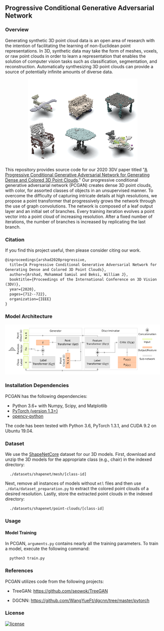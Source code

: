 ## Progressive Conditional Generative Adversarial Network

### Overview

Generating synthetic 3D point cloud data is an open area of research with the
intention of facilitating the learning of non-Euclidean point representations.
In 3D, synthetic data may take the form of meshes, voxels, or raw point clouds
in order to learn a representation that enables the solution of computer vision
tasks such as classification, segmentation, and reconstruction. Automatically
synthesizing 3D point clouds can provide a source of potentially infinite
amounts of diverse data.

<p align="center">
<img src='./misc/pcgan_overview.png'>
</p>

This repository provides source code for our 2020 3DV paper titled "[A
Progressive Conditional Generative Adversarial Network for Generating Dense and
Colored 3D Point Clouds](https://arxiv.org/pdf/2010.05391.pdf)." Our
progressive conditional generative adversarial network (PCGAN) creates dense 3D
point clouds, with color, for assorted classes of objects in an unsupervised
manner. To overcome the difficulty of capturing intricate details at high
resolutions, we propose a point transformer that progressively grows the
network through the use of graph convolutions. The network is composed of a
leaf output layer and an initial set of branches. Every training iteration
evolves a point vector into a point cloud of increasing resolution. After a
fixed number of iterations, the number of branches is increased by replicating
the last branch. 

### Citation

If you find this project useful, then please consider citing our work.

```                                                                                                                                                           
@inproceedings{arshad2020progressive,
  title={A Progressive Conditional Generative Adversarial Network for Generating Dense and Colored 3D Point Clouds},
  author={Arshad, Mohammad Samiul and Beksi, William J},
  booktitle={Proceedings of the International Conference on 3D Vision (3DV)},
  year={2020},
  pages={712--722},
  organization={IEEE}
}                                                                                                                                                             
```   

### Model Architecture

<p align="center">
<img src="./misc/pcgan_model.png" alt="pcgan_model"/>
</p>

### Installation Dependencies

PCGAN has the following dependencies:

- Python 3.6+ with Numpy, Scipy, and Matplotlib
- [PyTorch (version 1.3+)](https://pytorch.org/get-started/locally/)
- [opencv-python](https://pypi.org/project/opencv-python/)

The code has been tested with Python 3.6, PyTorch 1.3.1, and CUDA 9.2 on Ubuntu 
19.04.

### Dataset

We use the [ShapeNetCore](https://www.shapenet.org/) dataset for our 3D models. 
First, download and unzip the 3D models for the appropriate class (e.g., chair) 
in the indexed directory:

      ./datasets/shapenet/mesh/[class-id]

Next, remove all instances of models without `mtl` files and then use 
`./data/dataset_preparation.py` to extract the colored point clouds of a desired
resolution. Lastly, store the extracted point clouds in the indexed directory:

      ./datasets/shapenet/point-clouds/[class-id]

### Usage

#### Model Training

In PCGAN, `arguments.py` contains nearly all the training parameters. To train a 
model, execute the following command: 

      python3 train.py
      
### References

PCGAN utilizes code from the following projects:

* TreeGAN: https://github.com/seowok/TreeGAN

* DGCNN: https://github.com/WangYueFt/dgcnn/tree/master/pytorch

### License

[![license](https://img.shields.io/github/license/mashape/apistatus.svg?maxAge=2592000)](https://github.com/robotic-vision-lab/Progressive-Conditional-Generative-Adversarial-Network/blob/main/LICENSE)
